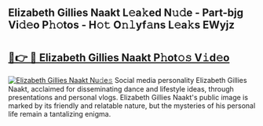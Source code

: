 ## Elizabeth Gillies Naakt L𝚎a𝚔ed N𝚞𝚍e - Part-bjg Vi𝚍𝚎o P𝚑𝚘tos - H𝚘𝚝 O𝚗𝚕yf𝚊ns L𝚎a𝚔s EWyjz

# <h2><a href="http://kf0c654.oniu.top/?m=Elizabeth+Gillies+Naakt">🔗👉 🔴 Elizabeth Gillies Naakt P𝚑ot𝚘𝚜 V𝚒d𝚎o</a></h2>

[![Elizabeth Gillies Naakt Nu𝚍e𝚜](https://i.imgur.com/0qMVB7G.gif)](http://kf0c654.oniu.top/?m=Elizabeth+Gillies+Naakt)
Social media personality Elizabeth Gillies Naakt, acclaimed for disseminating dance and lifestyle ideas, through presentations and personal vlogs. Elizabeth Gillies Naakt's public image is marked by its friendly and relatable nature, but the mysteries of his personal life remain a tantalizing enigma.  

